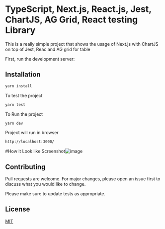 # TypeScript, Next.js, React.js, Jest, ChartJS, AG Grid, React testing Library

This is a really simple project that shows the usage of Next.js with ChartJS on top of Jest, Reac and AG grid for table

First, run the development server:

## Installation

```bash
yarn install
```

To test the project 

```bash
yarn test
```

To Run the project 

```bash
yarn dev
```

Project will run in browser

```bash
http://localhost:3000/
```

#How it Look like
Screenshot![image](https://user-images.githubusercontent.com/33708101/116018751-5cdd2480-a660-11eb-988e-52726e6d5563.png)


## Contributing
Pull requests are welcome. For major changes, please open an issue first to discuss what you would like to change.

Please make sure to update tests as appropriate.

## License
[MIT](https://choosealicense.com/licenses/mit/)
